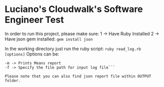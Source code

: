 # Luciano's Cloudwalk's Software Engineer Test

In order to run this project, please make sure:
1 -> Have Ruby Installed
2 -> Have json gem installed: ```gem install json``` 

In the working directory just run the ruby script:
```ruby read_log.rb [options]```
Options can be:
```-k -> Prints Kills report
-m -> Prints Means report
-f -> Specify the file path for input log file```

Please note that you can also find json report file within OUTPUT folder.